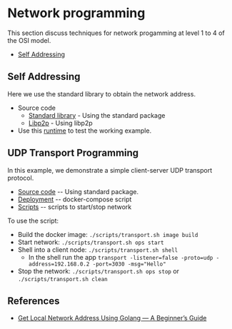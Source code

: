 # Network programming

This section discuss techniques for network progamming at level 1 to 4 of the OSI model.

* [Self Addressing](#self-addressing)

## Self Addressing

Here we use the standard library to obtain the network address.

* Source code
    * [Standard library](../cmd/stdlib/selfaddr/main.go) - Using the standard package
    * [Libp2p](../cmd/p2p/multiaddr/main.go) - Using libp2p
* Use this [runtime](../deployments/playground.yaml) to test the working example.

## UDP Transport Programming

In this example, we demonstrate a simple client-server UDP transport protocol.

* [Source code](../cmd/stdlib/transport/main.go) -- Using standard package.
* [Deployment](../deployments/transport.yaml) -- docker-compose script
* [Scripts](../scripts/transport.sh) -- scripts to start/stop network

To use the script:

* Build the docker image: `./scripts/transport.sh image build`
* Start network: `./scripts/transport.sh ops start`
* Shell into a client node: `./scripts/transport.sh shell`
    * In the shell run the app `transport -listener=false -proto=udp -address=192.168.0.2 -port=3030 -msg="Hello"`
* Stop the network: `./scripts/transport.sh ops stop` or `./scripts/transport.sh clean`

## References

* [Get Local Network Address Using Golang — A Beginner’s Guide](https://systemweakness.com/get-local-network-address-using-golang-a-beginners-guide-7e4074287a03)